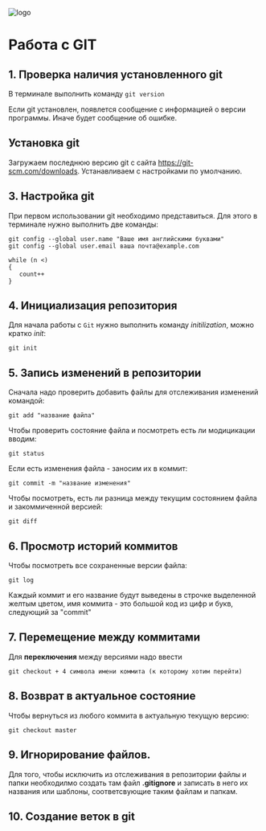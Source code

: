 ![logo](pngwing.com.png)
# Работа с GIT
## 1. Проверка наличия установленного git
В терминале выполнить команду `git version`

Если git установлен, появлется сообщение с информацией о версии программы. Иначе будет сообщение об ошибке.

 ## Установка git
Загружаем последнюю версию git с сайта https://git-scm.com/downloads.
Устанавливаем с настройками по умолчанию.

 ## 3. Настройка git
 При первом использовании git необходимо представиться. Для этого в терминале нужно выполнить две команды:
 ```
 git config --global user.name "Ваше имя английскими буквами"
 git config --global user.email ваша почта@example.com
 ```
 ```
 while (n <)
 {
    count++
 }
 ```

## 4. Инициализация репозитория

Для начала работы с `Git` нужно выполнить команду *initilization*, можно кратко *init*:

```
git init
```

## 5. Запись изменений в репозитории

Сначала надо проверить добавить файлы для отслеживания изменений командой:

```
git add "название файла"
```
 
Чтобы проверить состояние файла и посмотреть есть ли модицикации вводим:

```
git status
```
Если есть изменения файла - заносим их в коммит:

```
git commit -m "название изменения"
```
Чтобы посмотреть, есть ли разница между текущим состоянием файла и закоммиченной версией:
```
git diff
```

## 6. Просмотр историй коммитов

 Чтобы посмотреть все сохраненные версии файла:

 ```
 git log
 ```

 Каждый коммит и его название будут выведены в строчке выделенной желтым цветом, имя коммита - это большой код из цифр и букв, следующий за "commit"

## 7. Перемещение между коммитами

Для **переключения** между версиями надо ввести

```
git checkout + 4 символа имени коммита (к которому хотим перейти)
```

## 8. Возврат в актуальное состояние 

Чтобы вернуться из любого коммита в актуальную текущую версию: 

```
git checkout master
```

## 9. Игнорирование файлов.
Для того, чтобы исключить из отслеживания в репозитории файлы и папки необходилмо создать там файл **.gitignore** и записать в него их названия или шаблоны, соответсвующие таким файлам и папкам.

## 10. Создание веток в git



